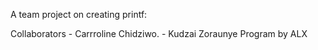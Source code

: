 A team project on creating printf:

Collaborators - Carrroline Chidziwo.
              - Kudzai Zoraunye
Program by ALX
